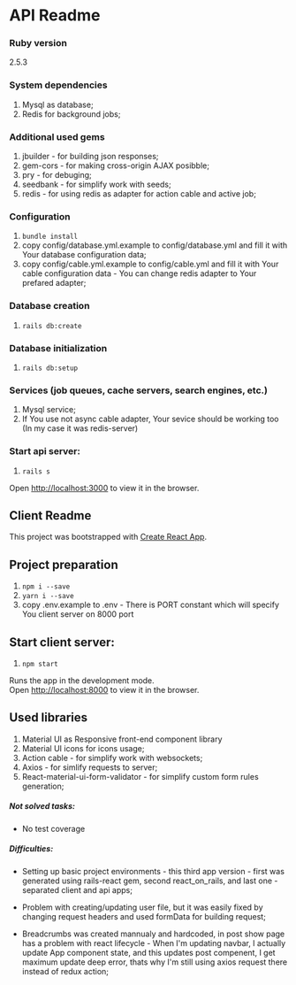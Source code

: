 # API Readme

### Ruby version
 2.5.3

### System dependencies
  1. Mysql as database;
  2. Redis for background jobs;

### Additional used gems
  1. jbuilder - for building json responses;
  2. gem-cors - for making cross-origin AJAX posibble;
  3. pry - for debuging;
  4. seedbank - for simplify work with seeds;
  5. redis - for using redis as adapter for action cable and active job;

### Configuration
  1. `bundle install`
  2. copy config/database.yml.example to config/database.yml and fill it with Your database configuration data;
  3. copy config/cable.yml.example to config/cable.yml and fill it with Your cable configuration data - You can change 
     redis adapter to Your prefared adapter;  

### Database creation
1. `rails db:create`

### Database initialization
1. `rails db:setup`
  
### Services (job queues, cache servers, search engines, etc.)
  1. Mysql service;
  2. If You use not async cable adapter, Your sevice should be working too (In my case it was redis-server)

### Start api server:
1. `rails s`

Open [http://localhost:3000](http://localhost:3000) to view it in the browser.

## Client Readme

This project was bootstrapped with [Create React App](https://github.com/facebook/create-react-app).

## Project preparation
  1. `npm i --save`
  2. `yarn i --save`
  3.  copy .env.example to .env - There is PORT constant which will specify You client server on 8000 port

## Start client server:

1. `npm start`

Runs the app in the development mode.<br>
Open [http://localhost:8000](http://localhost:8000) to view it in the browser.

## Used libraries

1. Material UI as Responsive front-end component library
2. Material UI icons for icons usage;
3. Action cable - for simplify work with websockets;
4. Axios - for simlify requests to server;
5. React-material-ui-form-validator - for simplify custom form rules generation;

##### Not solved tasks:
* No test coverage

##### Difficulties:
* Setting up basic project environments - this third app version - first was generated using rails-react gem, second react_on_rails, and last one - separated client and api apps;

* Problem with creating/updating user file, but it was easily fixed by changing request headers and used formData for building request;

* Breadcrumbs was created mannualy and hardcoded, in post show page has a problem with react lifecycle - When I'm 
  updating navbar, I actually update App component state, and this updates post compenent, I get maximum update deep error,     thats why I'm still using axios request there instead of redux action;
